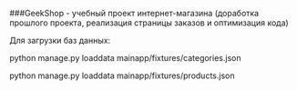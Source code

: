 ###GeekShop - учебный проект интернет-магазина (доработка прошлого проекта, реализация страницы заказов и оптимизация кода)


Для загрузки баз данных:

python manage.py loaddata mainapp/fixtures/categories.json

python manage.py loaddata mainapp/fixtures/products.json
